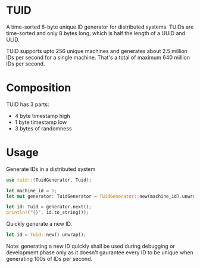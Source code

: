 # TUID
A time-sorted 8-byte unique ID generator for distributed systems. TUIDs are time-sorted and only 8 bytes long, which is half the length of a UUID and ULID.

TUID supports upto 256 unique machines and generates about 2.5 million IDs per second for a single machine. That's a total of maximum 640 million IDs per second.

# Composition
TUID has 3 parts:
- 4 byte timestamp high
- 1 byte timestamp low
- 3 bytes of randomness

# Usage
Generate IDs in a distributed system
```rust
use tuid::{TuidGenerator, Tuid};

let machine_id = 1;
let mut generator: TuidGenerator = TuidGenerator::new(machine_id).unwrap();

let id: Tuid = generator.next();
println!("{}", id.to_string());
```

Quickly generate a new ID.
```rust
let id = Tuid::new().unwrap();
```
Note: generating a new ID quickly shall be used during debugging or development phase only as it doesn't gaurantee every ID to be unique when generating 100s of IDs per second.